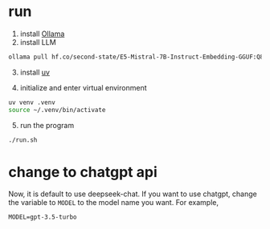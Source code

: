 # run

1. install [Ollama](https://ollama.com/)
2. install LLM

```bash
ollama pull hf.co/second-state/E5-Mistral-7B-Instruct-Embedding-GGUF:Q8_0
```

3. install [uv](https://docs.astral.sh/uv/getting-started/installation/#installation-methods)

4. initialize and enter virtual environment 

```bash
uv venv .venv
source ~/.venv/bin/activate
```

5. run the program

```bash
./run.sh
```

# change to chatgpt api
Now, it is default to use deepseek-chat. If you want to use chatgpt, change the variable to `MODEL` to the model name you want. For example,

```
MODEL=gpt-3.5-turbo
```
